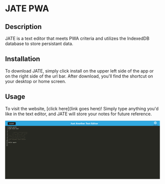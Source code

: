 # JATE PWA

## Description

JATE is a text editor that meets PWA criteria and utilizes the IndexedDB database to store persistant data.

## Installation

To download JATE, simply click install on the upper left side of the app or on the right side of the url bar. After download, you'll find the shortcut on your desktop or home screen.

## Usage

To visit the website, [click here](link goes here)! Simply type anything you'd like in the text editor, and JATE will store your notes for future reference.

![JATE text editor](./images/JATE.png)

